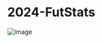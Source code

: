 # 2024-FutStats

![image](https://github.com/user-attachments/assets/234b5f57-a02d-4d83-877a-ab7b68a85edb)
